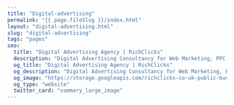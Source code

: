 ```yaml
---
title: "Digital-advertising"
permalink: "{{ page.fileSlug }}/index.html"
layout: "digital-advertising.html"
slug: "digital-advertising"
tags: "pages"
seo:
  title: "Digital Advertising Agency | RichClicks"
  description: "Digital Advertising Consultancy for Web Marketing, PPC Campaigns, SEA, Display, Amazon and much more. Discover our ad hoc strategies for the paid world!"
  og_title: "Digital Advertising Agency | RichClicks"
  og_description: "Digital Advertising Consultancy for Web Marketing, PPC Campaigns, SEA, Display, Amazon and much more. Discover our ad hoc strategies for the paid world!"
  og_image: "https://storage.googleapis.com/richclicks-co-uk-public-bucket/opengraph-sito/opengraphRC.jpg"
  og_type: "website"
  twitter_card: "summary_large_image"
---
```



